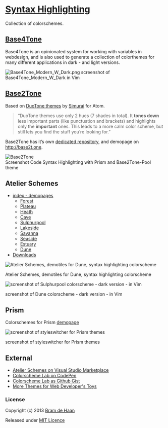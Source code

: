# [Syntax Highlighting](http://atelierbram.github.io/syntax-highlighting/)

Collection of colorschemes.

## [Base4Tone](http://atelierbram.github.io/syntax-highlighting/base4tone)
Base4Tone is an opinionated system for working with variables in webdesign, and is also used to generate a collection of colorthemes for many different applications in dark - and light versions.

![Base4Tone_Modern_W_Dark.png](https://atelierbram.github.io/Base4Tone-vim/img/Base4Tone_Modern_W_Dark.png)
screenshot of Base4Tone_Modern_W_Dark in Vim

## [Base2Tone](http://atelierbram.github.io/syntax-highlighting/base2tone)
Based on [DuoTone themes](http://simurai.com/projects/2016/01/01/duotone-themes) by [Simurai](http://simurai.com/) for Atom.

> “DuoTone themes use only 2 hues (7 shades in total). It **tones down** less important parts (like punctuation and brackets) and highlights only the **important** ones. This leads to a more calm color scheme, but still lets you find the stuff you’re looking for.”

Base2Tone has it’s own [dedicated repository](http://github.com/atelierbram/Base2Tone), and demopage on <http://base2t.one>.

![Base2Tone](http://atelierbram.github.io/Base2Tone/assets/img/png/screenshot-prism_696x461.png "Screenshot Code Highlighting of Base2Tone Pool theme for Prism")
<br/>
Screenshot Code Syntax Highlighting with Prism and Base2Tone-Pool theme

## Atelier Schemes
* [index - demopages](http://atelierbram.github.io/syntax-highlighting/atelier-schemes/)
    * [Forest](http://atelierbram.github.io/syntax-highlighting/atelier-schemes/forest)
    * [Plateau](http://atelierbram.github.io/syntax-highlighting/atelier-schemes/plateau)
    * [Heath](http://atelierbram.github.io/syntax-highlighting/atelier-schemes/heath)
    * [Cave](http://atelierbram.github.io/syntax-highlighting/atelier-schemes/cave)
    * [Sulphurpool](http://atelierbram.github.io/syntax-highlighting/atelier-schemes/sulphurpool)
    * [Lakeside](http://atelierbram.github.io/syntax-highlighting/atelier-schemes/lakeside)
    * [Savanna](http://atelierbram.github.io/syntax-highlighting/atelier-schemes/savanna)
    * [Seaside](http://atelierbram.github.io/syntax-highlighting/atelier-schemes/seaside)
    * [Estuary](http://atelierbram.github.io/syntax-highlighting/atelier-schemes/estuary)
    * [Dune](http://atelierbram.github.io/syntax-highlighting/atelier-schemes/dune)
* [Downloads](https://github.com/atelierbram/syntax-highlighting/tree/master/atelier-schemes/output)

![Atelier Schemes, demotiles for Dune, syntax highlighting colorscheme](http://atelierbram.github.io/syntax-highlighting/assets/img/svg/atelierschemes-demotiles-dune_1200x300.svg)

Atelier Schemes, demotiles for Dune, syntax highlighting colorscheme

![screenshot of Sulphurpool colorscheme - dark version - in Vim](http://atelierbram.github.io/syntax-highlighting/assets/img/sulphurpool-dark_vim_640x425.png)

screenshot of Dune colorscheme - dark version - in Vim

## Prism

Colorschemes for Prism [demopage](http://atelierbram.github.io/syntax-highlighting/prism)

![screenshot of styleswitcher for Prism themes](https://lh6.googleusercontent.com/-27KX3QAEzAc/Ug9O3QH1t2I/AAAAAAAAAlw/tdEU6foUIXM/s800/prism-styleswitcher_screenshot_546x364.png)

screenshot of styleswitcher for Prism themes

## External
* [Atelier Schemes on Visual Studio Marketplace](https://marketplace.visualstudio.com/items?itemName=Atelierbram.atelier-vscode-themes#overview)
* [Colorscheme Lab on CodePen](http://codepen.io/atelierbram/pen/JnbIt)
* [Colorscheme Lab as Github Gist](https://gist.github.com/atelierbram/6283373)
* [More Themes for Web Developer's Toys](http://devthemez.com)

### License

Copyright (c) 2013 [Bram de Haan](http://atelierbramdehaan.nl/)

Released under [MIT Licence](http://atelierbram.mit-license.org)

